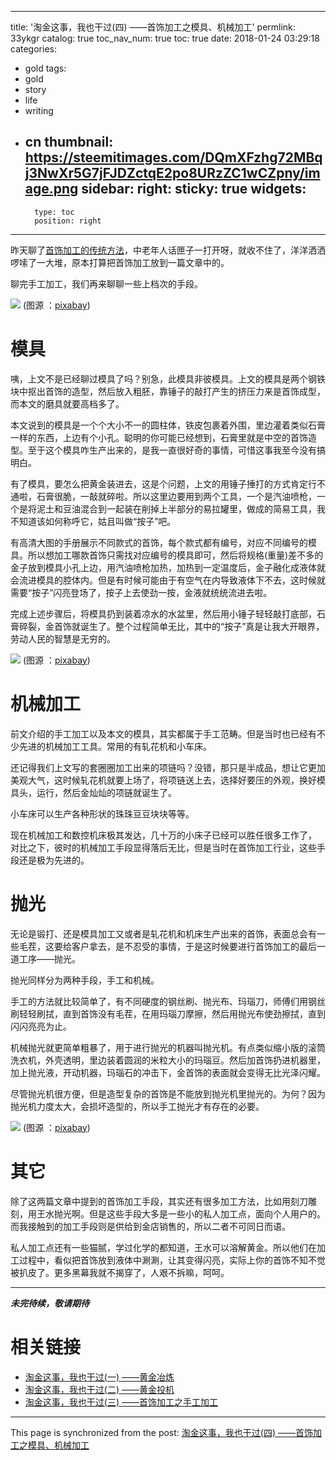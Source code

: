 
---
title: '淘金这事，我也干过(四) ——首饰加工之模具、机械加工'
permlink: 33ykgr
catalog: true
toc_nav_num: true
toc: true
date: 2018-01-24 03:29:18
categories:
- gold
tags:
- gold
- story
- life
- writing
- cn
thumbnail: https://steemitimages.com/DQmXFzhg72MBqj3NwXr5G7jFJDZctqE2po8URzZC1wCZpny/image.png
sidebar:
    right:
        sticky: true
widgets:
    -
        type: toc
        position: right
---


昨天聊了[首饰加工的传统方法](https://steemit.com/gold/@oflyhigh/3t5wnp)，中老年人话匣子一打开呀，就收不住了，洋洋洒洒啰嗦了一大堆，原本打算把首饰加工放到一篇文章中的。

聊完手工加工，我们再来聊聊一些上档次的手段。

![](https://steemitimages.com/DQmXFzhg72MBqj3NwXr5G7jFJDZctqE2po8URzZC1wCZpny/image.png)
(图源 ：[pixabay](https://pixabay.com))


# 模具

咦，上文不是已经聊过模具了吗？别急，此模具非彼模具。上文的模具是两个钢铁块中抠出首饰的造型，然后放入粗胚，靠锤子的敲打产生的挤压力来是首饰成型，而本文的磨具就要高档多了。

本文说到的模具是一个个大小不一的圆柱体，铁皮包裹着外围，里边灌着类似石膏一样的东西，上边有个小孔。聪明的你可能已经想到，石膏里就是中空的首饰造型。至于这个模具咋生产出来的，是我一直很好奇的事情，可惜这事我至今没有搞明白。

有了模具，要怎么把黄金装进去，这是个问题，上文的用锤子捶打的方式肯定行不通啦，石膏很脆，一敲就碎啦。所以这里边要用到两个工具，一个是汽油喷枪，一个是将泥土和豆油混合到一起装在削掉上半部分的易拉罐里，做成的简易工具，我不知道该如何称呼它，姑且叫做“按子”吧。

有高清大图的手册展示不同款式的首饰，每个款式都有编号，对应不同编号的模具。所以想加工哪款首饰只需找对应编号的模具即可，然后将规格(重量)差不多的金子放到模具小孔上边，用汽油喷枪加热，加热到一定温度后，金子融化成液体就会流进模具的腔体内。但是有时候可能由于有空气在内导致液体下不去，这时候就需要“按子”闪亮登场了，按子上去使劲一按，金液就统统流进去啦。

完成上述步骤后，将模具扔到装着凉水的水盆里，然后用小锤子轻轻敲打底部，石膏碎裂，金首饰就诞生了。整个过程简单无比，其中的“按子”真是让我大开眼界，劳动人民的智慧是无穷的。

![](https://steemitimages.com/DQmVuRPrepxnK2z8Gc1pBvF49J45n7R8C6uz5MZwdcHkvGN/image.png)
(图源 ：[pixabay](https://pixabay.com))

# 机械加工

前文介绍的手工加工以及本文的模具，其实都属于手工范畴。但是当时也已经有不少先进的机械加工工具。常用的有轧花机和小车床。

还记得我们上文写的套圈圈加工出来的项链吗？没错，那只是半成品，想让它更加美观大气，这时候轧花机就要上场了，将项链送上去，选择好要压的外观，换好模具头，运行，然后金灿灿的项链就诞生了。

小车床可以生产各种形状的珠珠豆豆块块等等。

现在机械加工和数控机床极其发达，几十万的小床子已经可以胜任很多工作了， 对比之下，彼时的机械加工手段显得落后无比，但是当时在首饰加工行业，这些手段还是极为先进的。

# 抛光

无论是锻打、还是模具加工又或者是轧花机和机床生产出来的首饰，表面总会有一些毛茬，这要给客户拿去，是不忍受的事情，于是这时候要进行首饰加工的最后一道工序——抛光。

抛光同样分为两种手段，手工和机械。

手工的方法就比较简单了，有不同硬度的钢丝刷、抛光布、玛瑙刀，师傅们用钢丝刷轻轻刷拭，直到首饰没有毛茬，在用玛瑙刀摩擦，然后用抛光布使劲擦拭，直到闪闪亮亮为止。

机械抛光就更简单粗暴了，用于进行抛光的机器叫抛光机。有点类似缩小版的滚筒洗衣机，外壳透明，里边装着圆润的米粒大小的玛瑙豆。然后加首饰扔进机器里，加上抛光液，开动机器，玛瑙石的冲击下，金首饰的表面就会变得无比光泽闪耀。

尽管抛光机很方便，但是造型复杂的首饰是不能放到抛光机里抛光的。为何？因为抛光机力度太大，会损坏造型的，所以手工抛光才有存在的必要。

![](https://steemitimages.com/DQmYNMy1XFv1tju27iFY2T6CQEhWmWPCV2ernJCATyKVbSF/image.png)
(图源 ：[pixabay](https://pixabay.com))

# 其它

除了这两篇文章中提到的首饰加工手段，其实还有很多加工方法，比如用刻刀雕刻，用王水抛光啊。但是这些手段大多是一些小的私人加工点，面向个人用户的。而我接触到的加工手段则是供给到金店销售的，所以二者不可同日而语。

私人加工点还有一些猫腻，学过化学的都知道，王水可以溶解黄金。所以他们在加工过程中，看似把首饰放到液体中涮涮，让其变得闪亮，实际上你的首饰不知不觉被扒皮了。更多黑幕我就不揭穿了，人艰不拆嘛，呵呵。

----

***未完待续，敬请期待***

# 相关链接

* [淘金这事，我也干过(一) ——黄金冶炼](https://steemit.com/gold/@oflyhigh/6pe2sh)
* [淘金这事，我也干过(二) ——黄金投机](https://steemit.com/gold/@oflyhigh/6ivo3s)
* [淘金这事，我也干过(三) ——首饰加工之手工加工](https://steemit.com/gold/@oflyhigh/3t5wnp)

- - -

This page is synchronized from the post: [淘金这事，我也干过(四) ——首饰加工之模具、机械加工](https://steemit.com/@oflyhigh/33ykgr)
